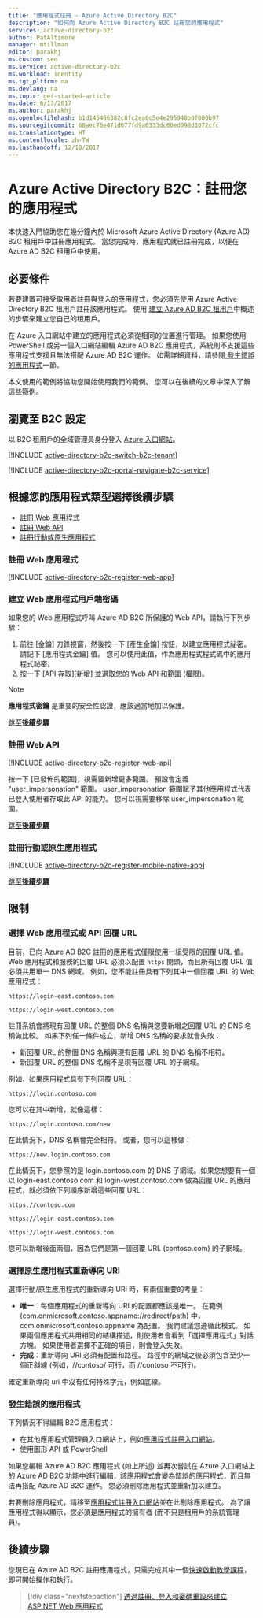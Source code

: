 ```yaml
---
title: "應用程式註冊 - Azure Active Directory B2C"
description: "如何向 Azure Active Directory B2C 註冊您的應用程式"
services: active-directory-b2c
author: PatAltimore
manager: mtillman
editor: parakhj
ms.custom: seo
ms.service: active-directory-b2c
ms.workload: identity
ms.tgt_pltfrm: na
ms.devlang: na
ms.topic: get-started-article
ms.date: 6/13/2017
ms.author: parakhj
ms.openlocfilehash: b1d145466382c8fc2ea6c5e4e295940b0f000b97
ms.sourcegitcommit: 68aec76e471d677fd9a6333dc60ed098d1072cfc
ms.translationtype: HT
ms.contentlocale: zh-TW
ms.lasthandoff: 12/18/2017
---
```

# <a name="azure-active-directory-b2c-register-your-application"></a>Azure Active Directory B2C：註冊您的應用程式

本快速入門協助您在幾分鐘內於 Microsoft Azure Active Directory (Azure AD) B2C 租用戶中註冊應用程式。 當您完成時，應用程式就已註冊完成，以便在 Azure AD B2C 租用戶中使用。

## <a name="prerequisites"></a>必要條件

若要建置可接受取用者註冊與登入的應用程式，您必須先使用 Azure Active Directory B2C 租用戶註冊該應用程式。 使用 [建立 Azure AD B2C 租用戶](active-directory-b2c-get-started.md)中概述的步驟來建立您自己的租用戶。

在 Azure 入口網站中建立的應用程式必須從相同的位置進行管理。 如果您使用 PowerShell 或另一個入口網站編輯 Azure AD B2C 應用程式，系統則不支援這些應用程式支援且無法搭配 Azure AD B2C 運作。 如需詳細資料，請參閱[ 發生錯誤的應用程式](#faulted-apps)一節。 

本文使用的範例將協助您開始使用我們的範例。 您可以在後續的文章中深入了解這些範例。

## <a name="navigate-to-b2c-settings"></a>瀏覽至 B2C 設定

以 B2C 租用戶的全域管理員身分登入 [Azure 入口網站](https://portal.azure.com/)。 

[!INCLUDE [active-directory-b2c-switch-b2c-tenant](../../includes/active-directory-b2c-switch-b2c-tenant.md)]

[!INCLUDE [active-directory-b2c-portal-navigate-b2c-service](../../includes/active-directory-b2c-portal-navigate-b2c-service.md)]

## <a name="choose-next-steps-based-on-your-application-type"></a>根據您的應用程式類型選擇後續步驟

* [註冊 Web 應用程式](#register-a-web-app)
* [註冊 Web API](#register-a-web-api)
* [註冊行動或原生應用程式](#register-a-mobile-or-native-app)
 
### <a name="register-a-web-app"></a>註冊 Web 應用程式

[!INCLUDE [active-directory-b2c-register-web-app](../../includes/active-directory-b2c-register-web-app.md)]

### <a name="create-a-web-app-client-secret"></a>建立 Web 應用程式用戶端密碼

如果您的 Web 應用程式呼叫 Azure AD B2C 所保護的 Web API，請執行下列步驟：
   1. 前往 [金鑰] 刀鋒視窗，然後按一下 [產生金鑰] 按鈕，以建立應用程式祕密。 請記下 [應用程式金鑰] 值。 您可以使用此值，作為應用程式程式碼中的應用程式祕密。
   2. 按一下 [API 存取][新增] 並選取您的 Web API 和範圍 (權限)。

> [!NOTE]
> **應用程式密鑰** 是重要的安全性認證，應該適當地加以保護。
> 

[跳至**後續步驟**](#next-steps)

### <a name="register-a-web-api"></a>註冊 Web API

[!INCLUDE [active-directory-b2c-register-web-api](../../includes/active-directory-b2c-register-web-api.md)]

按一下 [已發佈的範圍]，視需要新增更多範圍。 預設會定義 "user_impersonation" 範圍。 user_impersonation 範圍賦予其他應用程式代表已登入使用者存取此 API 的能力。 您可以視需要移除 user_impersonation 範圍。

[跳至**後續步驟**](#next-steps)

### <a name="register-a-mobile-or-native-app"></a>註冊行動或原生應用程式

[!INCLUDE [active-directory-b2c-register-mobile-native-app](../../includes/active-directory-b2c-register-mobile-native-app.md)]

[跳至**後續步驟**](#next-steps)

## <a name="limitations"></a>限制

### <a name="choosing-a-web-app-or-api-reply-url"></a>選擇 Web 應用程式或 API 回覆 URL

目前，已向 Azure AD B2C 註冊的應用程式僅限使用一組受限的回覆 URL 值。 Web 應用程式和服務的回覆 URL 必須以配置 `https` 開頭，而且所有回覆 URL 值必須共用單一 DNS 網域。 例如，您不能註冊具有下列其中一個回覆 URL 的 Web 應用程式︰

`https://login-east.contoso.com`

`https://login-west.contoso.com`

註冊系統會將現有回覆 URL 的整個 DNS 名稱與您要新增之回覆 URL 的 DNS 名稱做比較。 如果下列任一條件成立，新增 DNS 名稱的要求就會失敗：

* 新回覆 URL 的整個 DNS 名稱與現有回覆 URL 的 DNS 名稱不相符。
* 新回覆 URL 的整個 DNS 名稱不是現有回覆 URL 的子網域。

例如，如果應用程式具有下列回覆 URL：

`https://login.contoso.com`

您可以在其中新增，就像這樣：

`https://login.contoso.com/new`

在此情況下，DNS 名稱會完全相符。 或者，您可以這樣做：

`https://new.login.contoso.com`

在此情況下，您參照的是 login.contoso.com 的 DNS 子網域。如果您想要有一個以 login-east.contoso.com 和 login-west.contoso.com 做為回覆 URL 的應用程式，就必須依下列順序新增這些回覆 URL︰

`https://contoso.com`

`https://login-east.contoso.com`

`https://login-west.contoso.com`

您可以新增後面兩個，因為它們是第一個回覆 URL (contoso.com) 的子網域。

### <a name="choosing-a-native-app-redirect-uri"></a>選擇原生應用程式重新導向 URI

選擇行動/原生應用程式的重新導向 URI 時，有兩個重要的考量︰

* **唯一**︰每個應用程式的重新導向 URI 的配置都應該是唯一。 在範例 (com.onmicrosoft.contoso.appname://redirect/path) 中，com.onmicrosoft.contoso.appname 為配置。 我們建議您遵循此模式。 如果兩個應用程式共用相同的結構描述，則使用者會看到「選擇應用程式」對話方塊。 如果使用者選擇不正確的項目，則會登入失敗。
* **完成**︰重新導向 URI 必須有配置和路徑。 路徑中的網域之後必須包含至少一個正斜線 (例如，//contoso/ 可行，而 //contoso 不可行)。

確定重新導向 uri 中沒有任何特殊字元，例如底線。

### <a name="faulted-apps"></a>發生錯誤的應用程式

下列情況不得編輯 B2C 應用程式：

* 在其他應用程式管理員入口網站上，例如[應用程式註冊入口網站](https://apps.dev.microsoft.com/)。
* 使用圖形 API 或 PowerShell

如果您編輯 Azure AD B2C 應用程式 (如上所述) 並再次嘗試在 Azure 入口網站上的 Azure AD B2C 功能中進行編輯，該應用程式會變為錯誤的應用程式，而且無法再搭配 Azure AD B2C 運作。 您必須刪除應用程式並重新加以建立。

若要刪除應用程式，請移至[應用程式註冊入口網站](https://apps.dev.microsoft.com/)並在此刪除應用程式。 為了讓應用程式得以顯示，您必須是應用程式的擁有者 (而不只是租用戶的系統管理員)。

## <a name="next-steps"></a>後續步驟

您現已在 Azure AD B2C 註冊應用程式，只需完成其中一個[快速啟動教學課程](active-directory-b2c-overview.md#get-started)，即可開始操作和執行。

> [!div class="nextstepaction"]
> [透過註冊、登入和密碼重設來建立 ASP.NET Web 應用程式](active-directory-b2c-devquickstarts-web-dotnet-susi.md)

